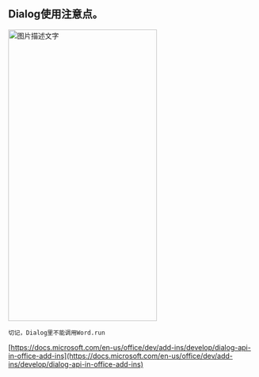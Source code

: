 ## Dialog使用注意点。

<img src="http://git.ztosys.com/AppPlatform/ztoversion/raw/develop/screenshot.jpeg" width="300" height="590" alt="图片描述文字"/>

`切记，Dialog里不能调用Word.run`

[https://docs.microsoft.com/en-us/office/dev/add-ins/develop/dialog-api-in-office-add-ins](https://docs.microsoft.com/en-us/office/dev/add-ins/develop/dialog-api-in-office-add-ins)